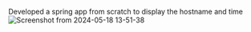Developed a spring app from scratch to display the hostname and time
![Screenshot from 2024-05-18 13-51-38](https://github.com/harishk97/Minikube-SpringApp/assets/30755851/2cd2d672-009c-410d-b51c-7778e2b5fad4)
